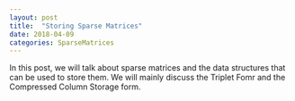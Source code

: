 ```yaml
---
layout: post
title:  "Storing Sparse Matrices"
date: 2018-04-09
categories: SparseMatrices
---
```

In this post, we will talk about sparse matrices and the data structures that can be used to store them. We will mainly discuss the Triplet Fomr and the Compressed Column Storage form. 
